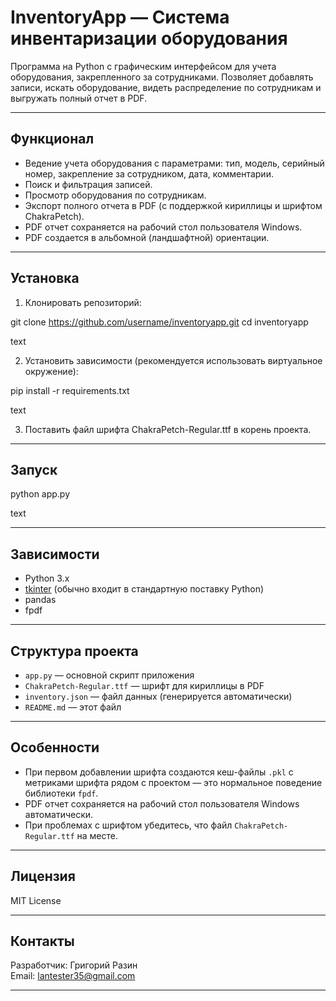 # InventoryApp — Система инвентаризации оборудования

Программа на Python с графическим интерфейсом для учета оборудования, закрепленного за сотрудниками. Позволяет добавлять записи, искать оборудование, видеть распределение по сотрудникам и выгружать полный отчет в PDF.

---

## Функционал

- Ведение учета оборудования с параметрами: тип, модель, серийный номер, закрепление за сотрудником, дата, комментарии.
- Поиск и фильтрация записей.
- Просмотр оборудования по сотрудникам.
- Экспорт полного отчета в PDF (с поддержкой кириллицы и шрифтом ChakraPetch).
- PDF отчет сохраняется на рабочий стол пользователя Windows.
- PDF создается в альбомной (ландшафтной) ориентации.

---

## Установка

1. Клонировать репозиторий:

git clone https://github.com/username/inventoryapp.git
cd inventoryapp

text

2. Установить зависимости (рекомендуется использовать виртуальное окружение):

pip install -r requirements.txt

text

3. Поставить файл шрифта ChakraPetch-Regular.ttf в корень проекта.

---

## Запуск

python app.py

text

---

## Зависимости

- Python 3.x
- [tkinter](https://docs.python.org/3/library/tkinter.html) (обычно входит в стандартную поставку Python)
- pandas
- fpdf

---

## Структура проекта

- `app.py` — основной скрипт приложения
- `ChakraPetch-Regular.ttf` — шрифт для кириллицы в PDF
- `inventory.json` — файл данных (генерируется автоматически)
- `README.md` — этот файл

---

## Особенности

- При первом добавлении шрифта создаются кеш-файлы `.pkl` с метриками шрифта рядом с проектом — это нормальное поведение библиотеки `fpdf`.
- PDF отчет сохраняется на рабочий стол пользователя Windows автоматически.
- При проблемах с шрифтом убедитесь, что файл `ChakraPetch-Regular.ttf` на месте.

---

## Лицензия

MIT License

---

## Контакты

Разработчик: Григорий Разин  
Email: lantester35@gmail.com

---
